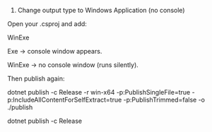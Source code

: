 1. Change output type to Windows Application (no console)

Open your .csproj and add:

<PropertyGroup>
  <OutputType>WinExe</OutputType>
</PropertyGroup>


Exe → console window appears.

WinExe → no console window (runs silently).

Then publish again:

dotnet publish -c Release -r win-x64 -p:PublishSingleFile=true -p:IncludeAllContentForSelfExtract=true -p:PublishTrimmed=false -o ./publish

dotnet publish -c Release